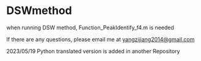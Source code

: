 # DSWmethod

when running DSW method, Function_PeakIdentify_f4.m is needed

If there are any questions, please email me at yangzijiang2014@gmail.com

2023/05/19 Python translated version is added in another Repository
